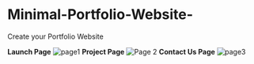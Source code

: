 # Minimal-Portfolio-Website-
Create your Portfolio Website 

**Launch Page**
![page1](https://github.com/WarmisharrowPy/Minimal-Portfolio-Website-/assets/87402431/4b70d99d-ece9-4f54-a213-69dfd4e59d54)
**Project Page**
![Page 2](https://github.com/WarmisharrowPy/Minimal-Portfolio-Website-/assets/87402431/fcbc53be-b649-4f7a-ac94-789988c24722)
**Contact Us Page**
![page3](https://github.com/WarmisharrowPy/Minimal-Portfolio-Website-/assets/87402431/d4954f03-4343-404e-a6d7-84e05e0e1b64)
